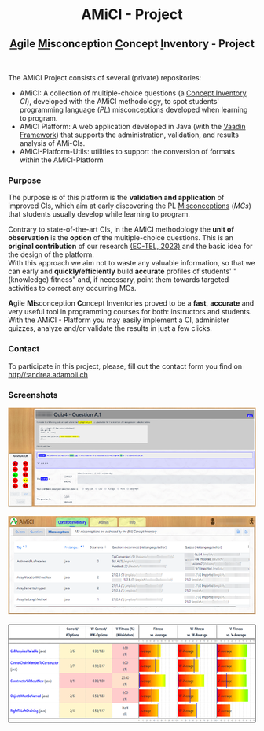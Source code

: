 # <center>AMiCI - Project</center>
## <center><u>A</u>gile <u>Mi</u>sconception <u>C</u>oncept <u>I</u>nventory - Project</center>

<br>

The AMiCI Project consists of several (private) repositories:
- AMiCI: A collection of multiple-choice questions (a [Concept Inventory](https://en.wikipedia.org/wiki/Concept_inventory), *CI*), developed with the AMiCI methodology, to spot students' programming language (*PL*) misconceptions developed when learning to program.
- AMiCI Platform: A web application developed in Java (with the [Vaadin Framework](https://vaadin.com/)) that supports the administration, validation, and results analysis of AMi-CIs.
- AMiCI-Platform-Utils: utilities to support the conversion of formats within the AMiCI-Platform

### Purpose
The purpose is of this platform is the **validation and application** of improved CIs, which aim at early discovering the PL [Misconceptions](https://dictionary.cambridge.org/it/dizionario/inglese/misconception) (*MCs*) that students usually develop while learning to program. 

Contrary to state-of-the-art CIs, in the AMiCI methodology  the **unit of observation** is the **option** of the multiple-choice questions. This is an **original contribution** of our research [(EC-TEL, 2023)](https://link.springer.com/chapter/10.1007/978-3-031-42682-7_1) and the basic idea for the design of the platform. <br>
With this approach we aim not to waste any valuable information, so that we can early and **quickly/efficiently** build **accurate** profiles of students' "(knowledge) fitness" and, if necessary, point them towards targeted activities to correct any occurring MCs.

**A**gile **Mi**sconception **C**oncept **I**nventories proved to be a **fast**, **accurate** and very useful tool in programming courses for both: instructors and students. <br>
With the AMiCI - Platform you may easily implement a CI, administer quizzes, analyze and/or validate the results in just a few clicks.

### Contact
To participate in this project, please, fill out the contact form you find on [http//:andrea.adamoli.ch](http//:andrea.adamoli.ch)

### Screenshots

<img src="./quizSession.png" height="200px"> &nbsp; <img src="./misconceptionView.png" height="200px"> &nbsp; <img src="./studentprofile.png" height="200px">
